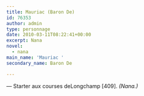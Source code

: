 ```yaml
---
title: Mauriac (Baron De)
id: 76353
author: admin
type: personnage
date: 2010-03-11T08:22:41+00:00
excerpt: Nana
novel:
  - nana
main_name: 'Mauriac '
secondary_name: Baron De

---
```

— Starter aux courses deLongchamp [409]. _(Nana.)_